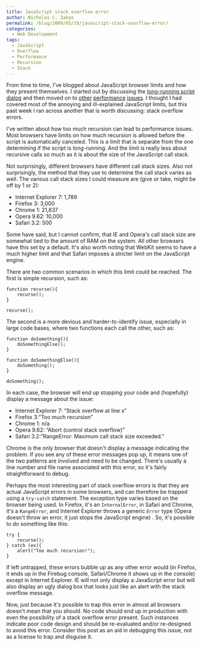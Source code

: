 ```yaml
---
title: JavaScript stack overflow error
author: Nicholas C. Zakas
permalink: /blog/2009/05/19/javascript-stack-overflow-error/
categories:
  - Web Development
tags:
  - JavaScript
  - Overflow
  - Performance
  - Recursion
  - Stack
---
```

From time to time, I've blogged about JavaScript browser limits and how they present themselves. I started out by discussing the [long-running script dialog][1] and then moved on to [other][2] [performance][3] [issues][4]. I thought I had covered most of the annoying and ill-explained JavaScript limits, but this past week I ran across another that is worth discussing: stack overflow errors.

I've written about how too much recursion can lead to performance issues. Most browsers have limits on how much recursion is allowed before the script is automatically canceled. This is a limit that is separate from the one determining if the script is long-running. And the limit is really less about recursive calls so much as it is about the size of the JavaScript call stack.

Not surprisingly, different browsers have different call stack sizes. Also not surprisingly, the method that they use to determine the call stack varies as well. The various call stack sizes I could measure are (give or take, might be off by 1 or 2):

  * Internet Explorer 7: 1,789
  * Firefox 3: 3,000
  * Chrome 1: 21,837
  * Opera 9.62: 10,000
  * Safari 3.2: 500

Some have said, but I cannot confirm, that IE and Opera's call stack size are somewhat tied to the amount of RAM on the system. All other browsers have this set by a default. It's also worth noting that WebKit seems to have a much higher limit and that Safari imposes a stricter limit on the JavaScript engine.

There are two common scenarios in which this limit could be reached. The first is simple recursion, such as:

    function recurse(){
        recurse();
    }
    
    recurse();

The second is a more devious and harder-to-identify issue, especially in large code bases, where two functions each call the other, such as:

    function doSomething(){
        doSomethingElse();
    }
    
    function doSomethingElse(){
        doSomething();
    }
    
    doSomething();

In each case, the browser will end up stopping your code and (hopefully) display a message about the issue:

  * Internet Explorer 7: &#8220;Stack overflow at line x&#8221;
  * Firefox 3:&#8221;Too much recursion&#8221;
  * Chrome 1: n/a
  * Opera 9.62: &#8220;Abort (control stack overflow)&#8221;
  * Safari 3.2:&#8221;RangeError: Maximum call stack size exceeded.&#8221;

Chrome is the only browser that doesn't display a message indicating the problem. If you see any of these error messages pop up, it means one of the two patterns are involved and need to be changed. There's usually a line number and file name associated with this error, so it's fairly straightforward to debug.

Perhaps the most interesting part of stack overflow errors is that they are actual JavaScript errors in some browsers, and can therefore be trapped using a `try-catch` statement. The exception type varies based on the browser being used. In Firefox, it's an `InternalError`, in Safari and Chrome, it's a `RangeError`, and Internet Explorer throws a generic `Error` type (Opera doesn't throw an error, it just stops the JavaScript engine) . So, it's possible to do something like this:

    try {
        recurse();
    } catch (ex){
        alert("Too much recursion!");
    }

If left untrapped, these errors bubble up as any other error would (in Firefox, it ends up in the Firebug console, Safari/Chrome it shows up in the console) except in Internet Explorer. IE will not only display a JavaScript error but will also display an ugly dialog box that looks just like an alert with the stack overflow message. 

Now, just because it's possible to trap this error in almost all browsers doesn't mean that you should. No code should end up in production with even the possibility of a stack overflow error present. Such instances indicate poor code design and should be re-evaluated and/or re-designed to avoid this error. Consider this post as an aid in debugging this issue, not as a license to trap and disguise it.

 [1]: https://humanwhocodes.com/blog/2009/01/05/what-determines-that-a-script-is-long-running/
 [2]: https://humanwhocodes.com/blog/2009/01/13/speed-up-your-javascript-part-1/
 [3]: https://humanwhocodes.com/blog/2009/01/20/speed-up-your-javascript-part-2/
 [4]: https://humanwhocodes.com/blog/2009/01/27/speed-up-your-javascript-part-3/
